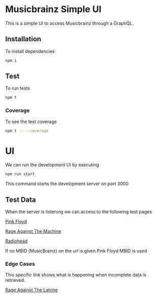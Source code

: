# Musicbrainz Simple UI

This is a simple UI to access Musicbrainz through a GraphQL.

## Installation

To install dependencies

```sh
npm i
```

## Test

To run tests

```sh
npm t
```

### Coverage
To see the test coverage
```sh
npm t -- --coverage
```


# UI

We can run the development UI by executing

```sh
npm run start
```

This command starts the development server on port 3000

## Test Data

When the server is listening we can access to the following test pages

[Pink Floyd](http://localhost:3000/83d91898-7763-47d7-b03b-b92132375c47)

[Rage Against The Machine](http://localhost:3000/3798b104-01cb-484c-a3b0-56adc6399b80)

[Radiohead](http://localhost:3000/a74b1b7f-71a5-4011-9441-d0b5e4122711)

If no MBID (MusicBrainz) on the url is given Pink Floyd MBID is used

### Edge Cases

This specific link shows what is happening when incomplete data is retrieved.

[Rage Against The Latrine](http://localhost:3000/50f87f0f-2989-4d18-8884-48bd8bb1a2d7)